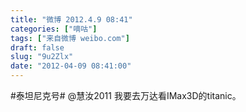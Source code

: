 ```yaml
---
title: "微博 2012.4.9 08:41"
categories: ["嘀咕"]
tags: ["来自微博 weibo.com"]
draft: false
slug: "9u2Zlx"
date: "2012-04-09 08:41:00"
---
```


<p>#泰坦尼克号# @慧汝2011 我要去万达看IMax3D的titanic。 ​​​​</p>
